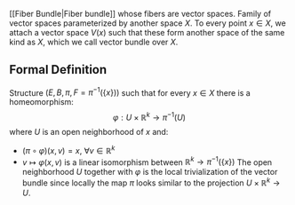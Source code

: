 [[Fiber Bundle|Fiber bundle]] whose fibers are vector spaces.
Family of vector spaces parameterized by another space $X$.
To every point $x\in X$, we attach a vector space $V(x)$ such that these form another space of the same kind as $X$, which we call vector bundle over $X$.

## Formal Definition
Structure $(E,B,\pi, F=\pi^{-1}(\{x\}))$ such that for every $x\in X$ there is a homeomorphism:
$$
\varphi: U\times\mathbb{R}^k\rightarrow \pi^{-1}(U)
$$
where $U$ is an open neighborhood of $x$ and:
- $(\pi\circ\varphi)(x,v)=x$,  $\forall v\in\mathbb{R}^k$ 
- $v\mapsto \varphi(x,v)$ is a linear isomorphism between $\mathbb{R}^k\rightarrow \pi^{-1}(\{x\})$
The open neighborhood $U$ together with $\varphi$ is the local trivialization of the vector bundle since locally the map $\pi$ looks similar to the projection $U\times\mathbb{R}^k\rightarrow U$.
